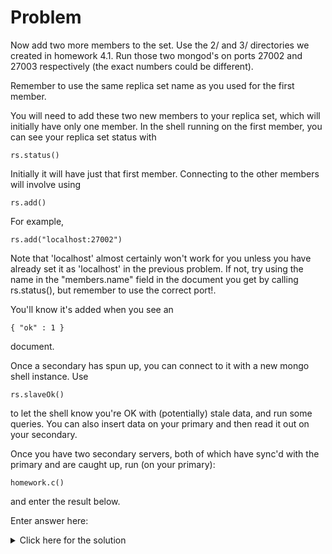 # Problem
Now add two more members to the set. Use the 2/ and 3/ directories we created in homework 4.1. Run those two mongod's on ports 27002 and 27003 respectively (the exact numbers could be different).

Remember to use the same replica set name as you used for the first member.

You will need to add these two new members to your replica set, which will initially have only one member. In the shell running on the first member, you can see your replica set status with

    rs.status()

Initially it will have just that first member. Connecting to the other members will involve using

    rs.add()

For example,

    rs.add("localhost:27002")

Note that 'localhost' almost certainly won't work for you unless you have already set it as 'localhost' in the previous problem. If not, try using the name in the "members.name" field in the document you get by calling rs.status(), but remember to use the correct port!.

You'll know it's added when you see an

    { "ok" : 1 }

document.

Once a secondary has spun up, you can connect to it with a new mongo shell instance. Use

    rs.slaveOk()

to let the shell know you're OK with (potentially) stale data, and run some queries. You can also insert data on your primary and then read it out on your secondary.

Once you have two secondary servers, both of which have sync'd with the primary and are caught up, run (on your primary):

    homework.c()

and enter the result below.

Enter answer here:

<details>
  <summary>Click here for the solution</summary>
    <ul>
      <li>5</li>
	</ul>
</details>